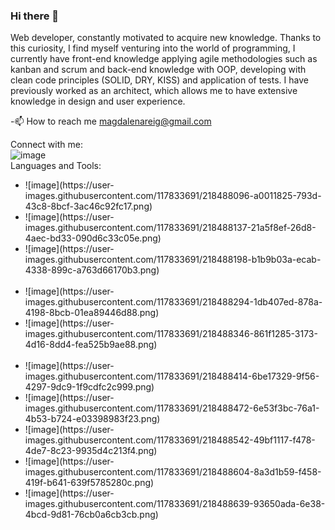 ### Hi there 👋
Web developer, constantly motivated to acquire new knowledge. Thanks to this curiosity, I find myself venturing into the world of programming, I currently have front-end knowledge applying agile methodologies such as kanban and scrum and back-end knowledge with OOP, developing with clean code principles (SOLID, DRY, KISS) and application of tests. I have previously worked as an architect, which allows me to have extensive knowledge in design and user experience.

-📫 How to reach me magdalenareig@gmail.com

Connect with me:
</br>
![image](https://user-images.githubusercontent.com/117833691/218487845-5d86d01e-ec88-4e59-a7d5-c6a21dc0599e.png)
</br>
Languages and Tools:
</br>
<ul>
<li>![image](https://user-images.githubusercontent.com/117833691/218488096-a0011825-793d-43c8-8bcf-3ac46c92fc17.png)</li>
<li>![image](https://user-images.githubusercontent.com/117833691/218488137-21a5f8ef-26d8-4aec-bd33-090d6c33c05e.png)</li>
<li>![image](https://user-images.githubusercontent.com/117833691/218488198-b1b9b03a-ecab-4338-899c-a763d66170b3.png)</li>
</br>
<li>![image](https://user-images.githubusercontent.com/117833691/218488294-1db407ed-878a-4198-8bcb-01ea89446d88.png)</li>
<li>![image](https://user-images.githubusercontent.com/117833691/218488346-861f1285-3173-4d16-8dd4-fea525b9ae88.png)</li>
</br>
<li>![image](https://user-images.githubusercontent.com/117833691/218488414-6be17329-9f56-4297-9dc9-1f9cdfc2c999.png)</li>
<li>![image](https://user-images.githubusercontent.com/117833691/218488472-6e53f3bc-76a1-4b53-b724-e03398983f23.png)</li>
<li>![image](https://user-images.githubusercontent.com/117833691/218488542-49bf1117-f478-4de7-8c23-9935d4c213f4.png)</li>
<li>![image](https://user-images.githubusercontent.com/117833691/218488604-8a3d1b59-f458-419f-b641-639f5785280c.png)</li>
<li>![image](https://user-images.githubusercontent.com/117833691/218488639-93650ada-6e38-4bcd-9d81-76cb0a6cb3cb.png)</li>
</ul>

<!--
**MagdalenaRB/MagdalenaRB** is a ✨ _special_ ✨ repository because its `README.md` (this file) appears on your GitHub profile.

Here are some ideas to get you started:

- 🔭 I’m currently working on ...
- 🌱 I’m currently learning ...
- 👯 I’m looking to collaborate on ...
- 🤔 I’m looking for help with ...
- 💬 Ask me about ...
- 📫 How to reach me: ...
- 😄 Pronouns: ...
- ⚡ Fun fact: ...
-->
